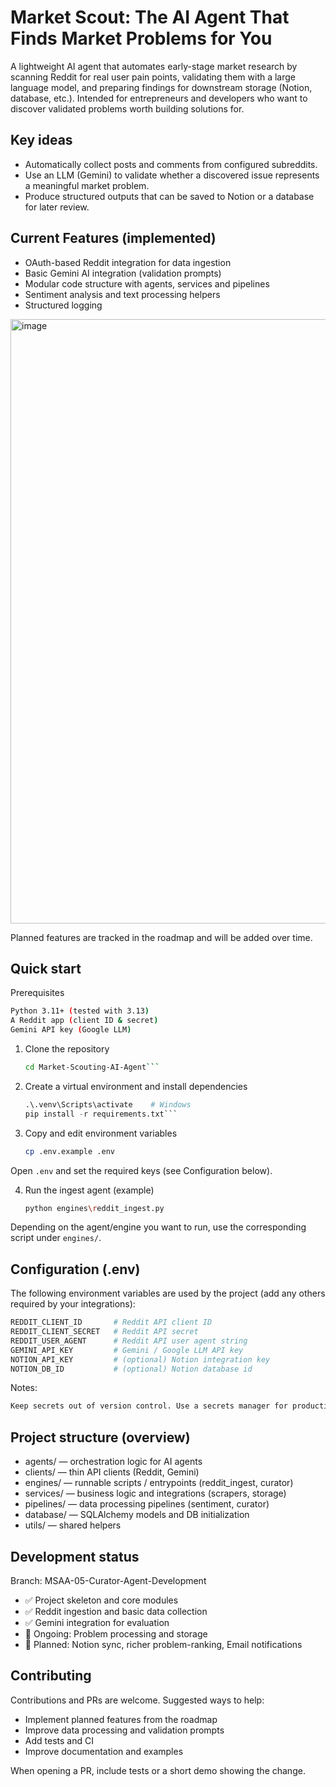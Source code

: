 # Market Scout: The AI Agent That Finds Market Problems for You

A lightweight AI agent that automates early-stage market research by scanning Reddit for real user pain points, validating them with a large language model, and preparing findings for downstream storage (Notion, database, etc.). Intended for entrepreneurs and developers who want to discover validated problems worth building solutions for.

## Key ideas

- Automatically collect posts and comments from configured subreddits.
- Use an LLM (Gemini) to validate whether a discovered issue represents a meaningful market problem.
- Produce structured outputs that can be saved to Notion or a database for later review.

## Current Features (implemented)

- OAuth-based Reddit integration for data ingestion
- Basic Gemini AI integration (validation prompts)
- Modular code structure with agents, services and pipelines
- Sentiment analysis and text processing helpers
- Structured logging</br>
<img width="1832" height="967" alt="image" src="https://github.com/user-attachments/assets/334da5c1-31af-4c92-85b0-3930b28cc464" />


Planned features are tracked in the roadmap and will be added over time.


## Quick start

Prerequisites
```bash
Python 3.11+ (tested with 3.13)
A Reddit app (client ID & secret)
Gemini API key (Google LLM)
```

1. Clone the repository

    ```bash git clone https://github.com/[your-username]/Market-Scouting-AI-Agent.git
    cd Market-Scouting-AI-Agent```

2. Create a virtual environment and install dependencies

    ```python -m venv .venv
    .\.venv\Scripts\activate    # Windows
    pip install -r requirements.txt```

3. Copy and edit environment variables

    ```bash
   cp .env.example .env
    ```

Open `.env` and set the required keys (see Configuration below).

4. Run the ingest agent (example)

    ```bash
   python engines\reddit_ingest.py
    ```

Depending on the agent/engine you want to run, use the corresponding script under `engines/`.


## Configuration (.env)

The following environment variables are used by the project (add any others required by your integrations):

``` bash
REDDIT_CLIENT_ID       # Reddit API client ID
REDDIT_CLIENT_SECRET   # Reddit API secret
REDDIT_USER_AGENT      # Reddit API user agent string
GEMINI_API_KEY         # Gemini / Google LLM API key
NOTION_API_KEY         # (optional) Notion integration key
NOTION_DB_ID           # (optional) Notion database id
```

Notes:
```bash
Keep secrets out of version control. Use a secrets manager for production.
```

## Project structure (overview)

- agents/         — orchestration logic for AI agents
- clients/        — thin API clients (Reddit, Gemini)
- engines/        — runnable scripts / entrypoints (reddit_ingest, curator)
- services/       — business logic and integrations (scrapers, storage)
- pipelines/      — data processing pipelines (sentiment, curator)
- database/       — SQLAlchemy models and DB initialization
- utils/          — shared helpers

## Development status

Branch: MSAA-05-Curator-Agent-Development

- ✅ Project skeleton and core modules
- ✅ Reddit ingestion and basic data collection
- ✅ Gemini integration for evaluation
- 🔄 Ongoing: Problem processing and storage
- 📝 Planned: Notion sync, richer problem-ranking, Email notifications


## Contributing

Contributions and PRs are welcome. Suggested ways to help:
- Implement planned features from the roadmap
- Improve data processing and validation prompts
- Add tests and CI
- Improve documentation and examples

When opening a PR, include tests or a short demo showing the change.

